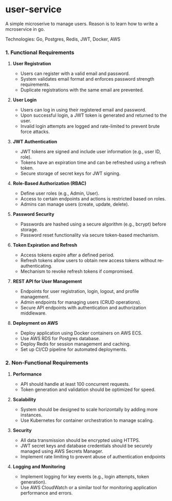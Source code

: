# user-service

A simple microserive to manage users. Reason is to learn how to write a mcroservice in go.

Technologies: Go, Postgres, Redis, JWT, Docker, AWS

### 1. Functional Requirements

1. **User Registration**
   - Users can register with a valid email and password.
   - System validates email format and enforces password strength requirements.
   - Duplicate registrations with the same email are prevented.

2. **User Login**
   - Users can log in using their registered email and password.
   - Upon successful login, a JWT token is generated and returned to the user.
   - Invalid login attempts are logged and rate-limited to prevent brute force attacks.

3. **JWT Authentication**
   - JWT tokens are signed and include user information (e.g., user ID, role).
   - Tokens have an expiration time and can be refreshed using a refresh token.
   - Secure storage of secret keys for JWT signing.

4. **Role-Based Authorization (RBAC)**
   - Define user roles (e.g., Admin, User).
   - Access to certain endpoints and actions is restricted based on roles.
   - Admins can manage users (create, update, delete).

5. **Password Security**
   - Passwords are hashed using a secure algorithm (e.g., bcrypt) before storage.
   - Password reset functionality via secure token-based mechanism.

6. **Token Expiration and Refresh**
   - Access tokens expire after a defined period.
   - Refresh tokens allow users to obtain new access tokens without re-authenticating.
   - Mechanism to revoke refresh tokens if compromised.

7. **REST API for User Management**
   - Endpoints for user registration, login, logout, and profile management.
   - Admin endpoints for managing users (CRUD operations).
   - Secure API endpoints with authentication and authorization middleware.

8. **Deployment on AWS**
   - Deploy application using Docker containers on AWS ECS.
   - Use AWS RDS for Postgres database.
   - Deploy Redis for session management and caching.
   - Set up CI/CD pipeline for automated deployments.

### 2. Non-Functional Requirements

1. **Performance**
   - API should handle at least 100 concurrent requests.
   - Token generation and validation should be optimized for speed.

2. **Scalability**
   - System should be designed to scale horizontally by adding more instances.
   - Use Kubernetes for container orchestration to manage scaling.

3. **Security**
   - All data transmission should be encrypted using HTTPS.
   - JWT secret keys and database credentials should be securely managed using AWS Secrets Manager.
   - Implement rate limiting to prevent abuse of authentication endpoints

4. **Logging and Monitoring**
   - Implement logging for key events (e.g., login attempts, token generation).
   - Use AWS CloudWatch or a similar tool for monitoring application performance and errors.
